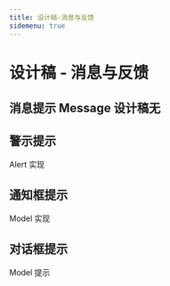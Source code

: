 ```yaml
---
title: 设计稿-消息与反馈
sidemenu: true
---
```


# 设计稿 - 消息与反馈

## 消息提示 Message 设计稿无

<code src="./demo/ExpMessage.tsx"></code>

## 警示提示

Alert 实现

<code src="./demo/ExpAlert.tsx" compact="false"></code>

## 通知框提示

Model 实现

<code src="./demo/ExpModel.tsx" ></code>

## 对话框提示

Model 提示

<code src="./demo/ExpModelBox.tsx" ></code>
